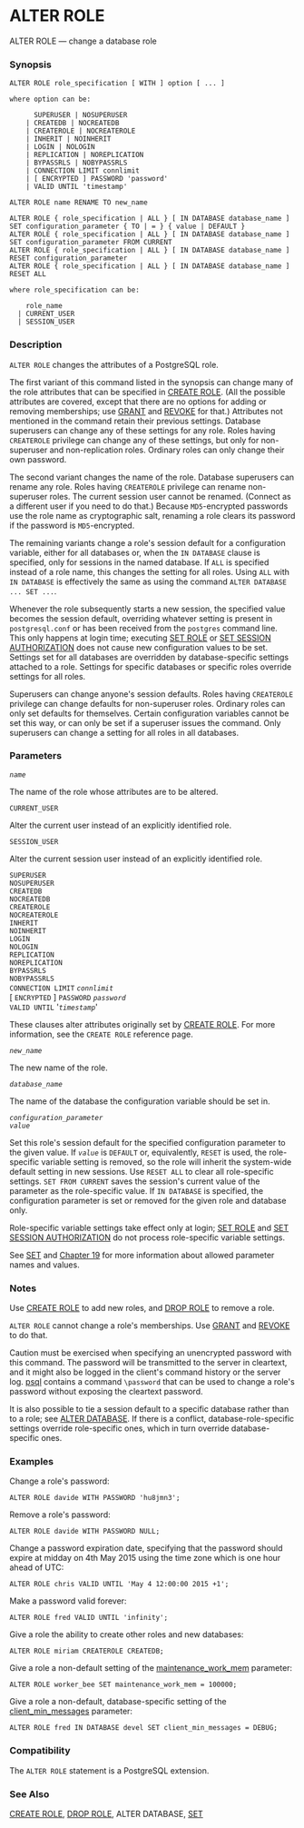 # ALTER ROLE

ALTER ROLE — change a database role

### Synopsis

```text
ALTER ROLE role_specification [ WITH ] option [ ... ]

where option can be:

      SUPERUSER | NOSUPERUSER
    | CREATEDB | NOCREATEDB
    | CREATEROLE | NOCREATEROLE
    | INHERIT | NOINHERIT
    | LOGIN | NOLOGIN
    | REPLICATION | NOREPLICATION
    | BYPASSRLS | NOBYPASSRLS
    | CONNECTION LIMIT connlimit
    | [ ENCRYPTED ] PASSWORD 'password'
    | VALID UNTIL 'timestamp'

ALTER ROLE name RENAME TO new_name

ALTER ROLE { role_specification | ALL } [ IN DATABASE database_name ] SET configuration_parameter { TO | = } { value | DEFAULT }
ALTER ROLE { role_specification | ALL } [ IN DATABASE database_name ] SET configuration_parameter FROM CURRENT
ALTER ROLE { role_specification | ALL } [ IN DATABASE database_name ] RESET configuration_parameter
ALTER ROLE { role_specification | ALL } [ IN DATABASE database_name ] RESET ALL

where role_specification can be:

    role_name
  | CURRENT_USER
  | SESSION_USER
```

### Description

`ALTER ROLE` changes the attributes of a PostgreSQL role.

The first variant of this command listed in the synopsis can change many of the role attributes that can be specified in [CREATE ROLE](https://www.postgresql.org/docs/10/static/sql-createrole.html). \(All the possible attributes are covered, except that there are no options for adding or removing memberships; use [GRANT](https://www.postgresql.org/docs/10/static/sql-grant.html) and [REVOKE](https://www.postgresql.org/docs/10/static/sql-revoke.html) for that.\) Attributes not mentioned in the command retain their previous settings. Database superusers can change any of these settings for any role. Roles having `CREATEROLE` privilege can change any of these settings, but only for non-superuser and non-replication roles. Ordinary roles can only change their own password.

The second variant changes the name of the role. Database superusers can rename any role. Roles having `CREATEROLE` privilege can rename non-superuser roles. The current session user cannot be renamed. \(Connect as a different user if you need to do that.\) Because `MD5`-encrypted passwords use the role name as cryptographic salt, renaming a role clears its password if the password is `MD5`-encrypted.

The remaining variants change a role's session default for a configuration variable, either for all databases or, when the `IN DATABASE` clause is specified, only for sessions in the named database. If `ALL` is specified instead of a role name, this changes the setting for all roles. Using `ALL` with `IN DATABASE` is effectively the same as using the command `ALTER DATABASE ... SET ...`.

Whenever the role subsequently starts a new session, the specified value becomes the session default, overriding whatever setting is present in `postgresql.conf` or has been received from the `postgres` command line. This only happens at login time; executing [SET ROLE](https://www.postgresql.org/docs/10/static/sql-set-role.html) or [SET SESSION AUTHORIZATION](https://www.postgresql.org/docs/10/static/sql-set-session-authorization.html) does not cause new configuration values to be set. Settings set for all databases are overridden by database-specific settings attached to a role. Settings for specific databases or specific roles override settings for all roles.

Superusers can change anyone's session defaults. Roles having `CREATEROLE` privilege can change defaults for non-superuser roles. Ordinary roles can only set defaults for themselves. Certain configuration variables cannot be set this way, or can only be set if a superuser issues the command. Only superusers can change a setting for all roles in all databases.

### Parameters

_`name`_

The name of the role whose attributes are to be altered.

`CURRENT_USER`

Alter the current user instead of an explicitly identified role.

`SESSION_USER`

Alter the current session user instead of an explicitly identified role.

`SUPERUSER`  
`NOSUPERUSER`  
`CREATEDB`  
`NOCREATEDB`  
`CREATEROLE`  
`NOCREATEROLE`  
`INHERIT`  
`NOINHERIT`  
`LOGIN`  
`NOLOGIN`  
`REPLICATION`  
`NOREPLICATION`  
`BYPASSRLS`  
`NOBYPASSRLS`  
`CONNECTION LIMIT` _`connlimit`_  
\[ `ENCRYPTED` \] `PASSWORD` _`password`_  
`VALID UNTIL` '_`timestamp`_'

These clauses alter attributes originally set by [CREATE ROLE](https://www.postgresql.org/docs/10/static/sql-createrole.html). For more information, see the `CREATE ROLE` reference page.

_`new_name`_

The new name of the role.

_`database_name`_

The name of the database the configuration variable should be set in.

_`configuration_parameter`_  
_`value`_

Set this role's session default for the specified configuration parameter to the given value. If _`value`_ is `DEFAULT` or, equivalently, `RESET` is used, the role-specific variable setting is removed, so the role will inherit the system-wide default setting in new sessions. Use `RESET ALL` to clear all role-specific settings. `SET FROM CURRENT` saves the session's current value of the parameter as the role-specific value. If `IN DATABASE` is specified, the configuration parameter is set or removed for the given role and database only.

Role-specific variable settings take effect only at login; [SET ROLE](https://www.postgresql.org/docs/10/static/sql-set-role.html) and [SET SESSION AUTHORIZATION](https://www.postgresql.org/docs/10/static/sql-set-session-authorization.html) do not process role-specific variable settings.

See [SET](https://www.postgresql.org/docs/10/static/sql-set.html) and [Chapter 19](https://www.postgresql.org/docs/10/static/runtime-config.html) for more information about allowed parameter names and values.

### Notes

Use [CREATE ROLE](https://www.postgresql.org/docs/10/static/sql-createrole.html) to add new roles, and [DROP ROLE](https://www.postgresql.org/docs/10/static/sql-droprole.html) to remove a role.

`ALTER ROLE` cannot change a role's memberships. Use [GRANT](https://www.postgresql.org/docs/10/static/sql-grant.html) and [REVOKE](https://www.postgresql.org/docs/10/static/sql-revoke.html) to do that.

Caution must be exercised when specifying an unencrypted password with this command. The password will be transmitted to the server in cleartext, and it might also be logged in the client's command history or the server log. [psql](https://www.postgresql.org/docs/10/static/app-psql.html) contains a command `\password` that can be used to change a role's password without exposing the cleartext password.

It is also possible to tie a session default to a specific database rather than to a role; see [ALTER DATABASE](https://www.postgresql.org/docs/10/static/sql-alterdatabase.html). If there is a conflict, database-role-specific settings override role-specific ones, which in turn override database-specific ones.

### Examples

Change a role's password:

```text
ALTER ROLE davide WITH PASSWORD 'hu8jmn3';
```

Remove a role's password:

```text
ALTER ROLE davide WITH PASSWORD NULL;
```

Change a password expiration date, specifying that the password should expire at midday on 4th May 2015 using the time zone which is one hour ahead of UTC:

```text
ALTER ROLE chris VALID UNTIL 'May 4 12:00:00 2015 +1';
```

Make a password valid forever:

```text
ALTER ROLE fred VALID UNTIL 'infinity';
```

Give a role the ability to create other roles and new databases:

```text
ALTER ROLE miriam CREATEROLE CREATEDB;
```

Give a role a non-default setting of the [maintenance\_work\_mem](https://www.postgresql.org/docs/10/static/runtime-config-resource.html#GUC-MAINTENANCE-WORK-MEM) parameter:

```text
ALTER ROLE worker_bee SET maintenance_work_mem = 100000;
```

Give a role a non-default, database-specific setting of the [client\_min\_messages](https://www.postgresql.org/docs/10/static/runtime-config-logging.html#GUC-CLIENT-MIN-MESSAGES) parameter:

```text
ALTER ROLE fred IN DATABASE devel SET client_min_messages = DEBUG;
```

### Compatibility

The `ALTER ROLE` statement is a PostgreSQL extension.

### See Also

[CREATE ROLE](create-role.md), [DROP ROLE](drop-role.md), ALTER DATABASE, [SET](set.md)

